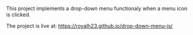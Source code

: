 This project implements a drop-down menu functionaly when a menu icon is clicked.

The project is live at: https://royalh23.github.io/drop-down-menu-js/
